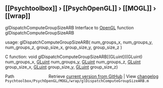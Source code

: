 ## [[Psychtoolbox]] &#8250; [[PsychOpenGL]] &#8250; [[MOGL]] &#8250; [[wrap]]

glDispatchComputeGroupSizeARB  Interface to [OpenGL](OpenGL) function glDispatchComputeGroupSizeARB  
  
usage:  glDispatchComputeGroupSizeARB( num\_groups\_x, num\_groups\_y, num\_groups\_z, group\_size\_x, group\_size\_y, group\_size\_z )  
  
C function:  void glDispatchComputeGroupSizeARB[(GLuint]((GLuint) num\_groups\_x, [GLuint](GLuint) num\_groups\_y, [GLuint](GLuint) num\_groups\_z, [GLuint](GLuint) group\_size\_x, [GLuint](GLuint) group\_size\_y, [GLuint](GLuint) group\_size\_z)  




<div class="code_header" style="text-align:right;">
  <span style="float:left;">Path&nbsp;&nbsp;</span> <span class="counter">Retrieve <a href=
  "https://raw.github.com/Psychtoolbox-3/Psychtoolbox-3/beta/Psychtoolbox/PsychOpenGL/MOGL/wrap/glDispatchComputeGroupSizeARB.m">current version from GitHub</a> | View <a href=
  "https://github.com/Psychtoolbox-3/Psychtoolbox-3/commits/beta/Psychtoolbox/PsychOpenGL/MOGL/wrap/glDispatchComputeGroupSizeARB.m">changelog</a></span>
</div>
<div class="code">
  <code>Psychtoolbox/PsychOpenGL/MOGL/wrap/glDispatchComputeGroupSizeARB.m</code>
</div>


